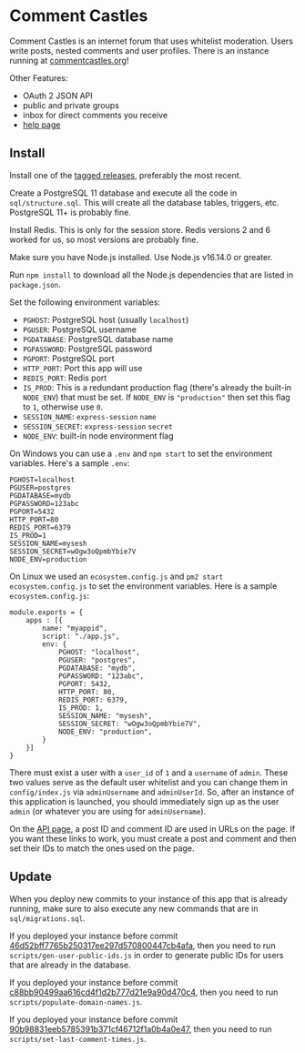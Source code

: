 # Comment Castles

Comment Castles is an internet forum that uses whitelist moderation. Users write posts, nested comments and user profiles. There is an instance running at [commentcastles.org](https://www.commentcastles.org)!

Other Features:

* OAuth 2 JSON API
* public and private groups
* inbox for direct comments you receive
* [help page](https://www.commentcastles.org/help)

## Install

Install one of the [tagged releases](https://github.com/ferg1e/comment-castles/releases), preferably the most recent.

Create a PostgreSQL 11 database and execute all the code in `sql/structure.sql`. This will create all the database tables, triggers, etc. PostgreSQL 11+ is probably fine.

Install Redis. This is only for the session store. Redis versions 2 and 6 worked for us, so most versions are probably fine.

Make sure you have Node.js installed. Use Node.js v16.14.0 or greater.

Run `npm install` to download all the Node.js dependencies that are listed in `package.json`.

Set the following environment variables:

* `PGHOST`: PostgreSQL host (usually `localhost`)
* `PGUSER`: PostgreSQL username
* `PGDATABASE`: PostgreSQL database name
* `PGPASSWORD`: PostgreSQL password
* `PGPORT`: PostgreSQL port
* `HTTP_PORT`: Port this app will use
* `REDIS_PORT`: Redis port
* `IS_PROD`: This is a redundant production flag (there's already the built-in `NODE_ENV`) that must be set. If `NODE_ENV` is `"production"` then set this flag to `1`, otherwise use `0`.
* `SESSION_NAME`: `express-session` `name`
* `SESSION_SECRET`: `express-session` `secret`
* `NODE_ENV`: built-in node environment flag

On Windows you can use a `.env` and `npm start` to set the environment variables. Here's a sample `.env`:

```
PGHOST=localhost
PGUSER=postgres
PGDATABASE=mydb
PGPASSWORD=123abc
PGPORT=5432
HTTP_PORT=80
REDIS_PORT=6379
IS_PROD=1
SESSION_NAME=mysesh
SESSION_SECRET=wOgw3oQpmbYbie7V
NODE_ENV=production
```

On Linux we used an `ecosystem.config.js` and `pm2 start ecosystem.config.js` to set the environment variables. Here is a sample `ecosystem.config.js`:

```
module.exports = {
    apps : [{
        name: "myappid",
        script: "./app.js",
        env: {
            PGHOST: "localhost",
            PGUSER: "postgres",
            PGDATABASE: "mydb",
            PGPASSWORD: "123abc",
            PGPORT: 5432,
            HTTP_PORT: 80,
            REDIS_PORT: 6379,
            IS_PROD: 1,
            SESSION_NAME: "mysesh",
            SESSION_SECRET: "wOgw3oQpmbYbie7V",
            NODE_ENV: "production",
        }
    }]
}
```

There must exist a user with a `user_id` of `1` and a `username` of `admin`. These two values serve as the default user whitelist and you can change them in `config/index.js` via `adminUsername` and `adminUserId`. So, after an instance of this application is launched, you should immediately sign up as the user `admin` (or whatever you are using for `adminUsername`).

On the [API page](https://www.commentcastles.org/api), a post ID and comment ID are used in URLs on the page. If you want these links to work, you must create a post and comment and then set their IDs to match the ones used on the page.

## Update
When you deploy new commits to your instance of this app that is already running, make sure to also execute any new commands that are in `sql/migrations.sql`.

If you deployed your instance before commit [46d52bff7765b250317ee297d570800447cb4afa](https://github.com/ferg1e/comment-castles/commit/46d52bff7765b250317ee297d570800447cb4afa), then you need to run `scripts/gen-user-public-ids.js` in order to generate public IDs for users that are already in the database.

If you deployed your instance before commit [c88bb90499aa616cd4f1d2b777d21e9a90d470c4](https://github.com/ferg1e/comment-castles/commit/c88bb90499aa616cd4f1d2b777d21e9a90d470c4), then you need to run `scripts/populate-domain-names.js`.

If you deployed your instance before commit [90b98831eeb5785391b371cf46712f1a0b4a0e47](https://github.com/ferg1e/comment-castles/commit/90b98831eeb5785391b371cf46712f1a0b4a0e47), then you need to run `scripts/set-last-comment-times.js`.
